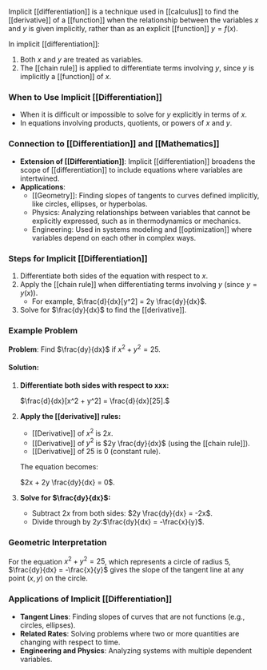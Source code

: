 Implicit [[differentiation]] is a technique used in [[calculus]] to find the [[derivative]] of a [[function]] when the relationship between the variables $x$ and $y$ is given implicitly, rather than as an explicit [[function]] $y = f(x)$.

In implicit [[differentiation]]:

1. Both $x$ and $y$ are treated as variables.
2. The [[chain rule]] is applied to differentiate terms involving $y$, since $y$ is implicitly a [[function]] of $x$.

### **When to Use Implicit [[Differentiation]]**

- When it is difficult or impossible to solve for $y$ explicitly in terms of $x$.
- In equations involving products, quotients, or powers of $x$ and $y$.

### **Connection to [[Differentiation]] and [[Mathematics]]**

- **Extension of [[Differentiation]]**: Implicit [[differentiation]] broadens the scope of [[differentiation]] to include equations where variables are intertwined.
- **Applications**:
    - [[Geometry]]: Finding slopes of tangents to curves defined implicitly, like circles, ellipses, or hyperbolas.
    - Physics: Analyzing relationships between variables that cannot be explicitly expressed, such as in thermodynamics or mechanics.
    - Engineering: Used in systems modeling and [[optimization]] where variables depend on each other in complex ways.

### **Steps for Implicit [[Differentiation]]**

1. Differentiate both sides of the equation with respect to $x$.
2. Apply the [[chain rule]] when differentiating terms involving $y$ (since $y=y(x)$).
    - For example, $\frac{d}{dx}[y^2] = 2y \frac{dy}{dx}$​.
3. Solve for $\frac{dy}{dx}$ to find the [[derivative]].

### **Example Problem**

**Problem**: Find $\frac{dy}{dx}$​ if $x^2 + y^2 = 25$.

#### **Solution**:

1. **Differentiate both sides with respect to xxx:**
    
    $\frac{d}{dx}[x^2 + y^2] = \frac{d}{dx}[25].$
2. **Apply the [[derivative]] rules:**
    
    - [[Derivative]] of $x^2$ is $2x$.
    - [[Derivative]] of $y^2$ is $2y \frac{dy}{dx}$​ (using the [[chain rule]]).
    - [[Derivative]] of 25 is 0 (constant rule).
    
    The equation becomes:
    
    $2x + 2y \frac{dy}{dx} = 0$.
3. **Solve for $\frac{dy}{dx}$​:**
    
    - Subtract $2x$ from both sides: $2y \frac{dy}{dx} = -2x$.
    - Divide through by $2y$:$\frac{dy}{dx} = -\frac{x}{y}$​.

### **Geometric Interpretation**

For the equation $x^2 + y^2 = 25$, which represents a circle of radius 5, $\frac{dy}{dx} = -\frac{x}{y}$​ gives the slope of the tangent line at any point $(x, y)$ on the circle.
### **Applications of Implicit [[Differentiation]]**

- **Tangent Lines**: Finding slopes of curves that are not functions (e.g., circles, ellipses).
- **Related Rates**: Solving problems where two or more quantities are changing with respect to time.
- **Engineering and Physics**: Analyzing systems with multiple dependent variables.